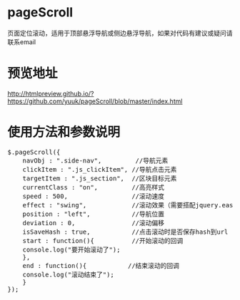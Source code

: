 # pageScroll
页面定位滚动，适用于顶部悬浮导航或侧边悬浮导航，如果对代码有建议或疑问请联系email
# 预览地址
http://htmlpreview.github.io/?https://github.com/yuuk/pageScroll/blob/master/index.html
# 使用方法和参数说明
<pre>
$.pageScroll({
    navObj : ".side-nav",         //导航元素
    clickItem : ".js_clickItem", //导航点击元素
    targetItem : ".js_section",  //区块目标元素
    currentClass : "on",         //高亮样式
    speed : 500,                 //滚动速度
    effect : "swing",            //滚动效果（需要搭配jquery.easing.js） 
    position : "left",           //导航位置
    deviation : 0,               //滚动偏移
    isSaveHash : true,           //点击滚动时是否保存hash到url
    start : function(){          //开始滚动的回调
    console.log("要开始滚动了");
    },
    end : function(){           //结束滚动的回调
    console.log("滚动结束了");
    }
});
</pre>
